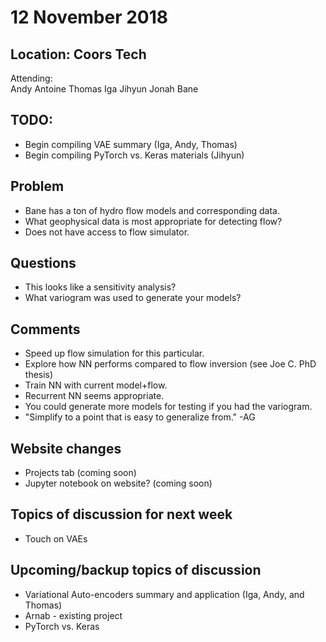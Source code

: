 # 12 November 2018
## Location: Coors Tech 


Attending:  
Andy Antoine Thomas Iga Jihyun Jonah Bane   

TODO:
-----
- Begin compiling VAE summary (Iga, Andy, Thomas)   
- Begin compiling PyTorch vs. Keras materials (Jihyun)   

**Problem**  
------------------------  
* Bane has a ton of hydro flow models and corresponding data.     
* What geophysical data is most appropriate for detecting flow?    
* Does not have access to flow simulator.   

**Questions**   
-------------------------   
* This looks like a sensitivity analysis?   
* What variogram was used to generate your models?   

**Comments**    
----------------------------  
* Speed up flow simulation for this particular.   
* Explore how NN performs compared to flow inversion (see Joe C. PhD thesis)   
* Train NN with current model+flow.   
* Recurrent NN seems appropriate.   
* You could generate more models for testing if you had the variogram.   
* "Simplify to a point that is easy to generalize from." -AG  


**Website changes**  
-----------  
* Projects tab (coming soon)  
* Jupyter notebook on website?  (coming soon)  


**Topics of discussion for next week**      
----------------------------------    
- Touch on VAEs    

Upcoming/backup topics of discussion     
------------------------------------  
- Variational Auto-encoders summary and application (Iga, Andy, and Thomas)   
- Arnab - existing project   
- PyTorch vs. Keras   


